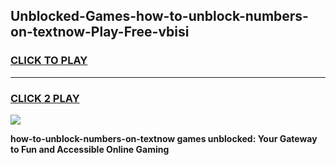 
## Unblocked-Games-how-to-unblock-numbers-on-textnow-Play-Free-vbisi
<h3>
<a href="https://premium76.site?title=how-to-unblock-numbers-on-textnow&ref=18A1">CLICK TO PLAY</a></h3>
<hr>

<h3>
<a href="https://premium76.site?title=how-to-unblock-numbers-on-textnow&ref=18A1">CLICK 2 PLAY</a>
  
</h3>

<a href="https://premium76.site?title=how-to-unblock-numbers-on-textnow&ref=18A1"><img src="https://clearcache.store/games.png"></a>


**how-to-unblock-numbers-on-textnow games unblocked: Your Gateway to Fun and Accessible Online Gaming**
